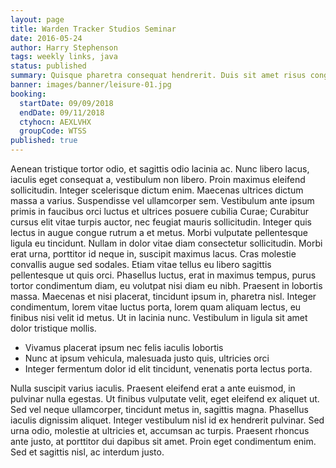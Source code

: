 ```yaml
---
layout: page
title: Warden Tracker Studios Seminar
date: 2016-05-24
author: Harry Stephenson
tags: weekly links, java
status: published
summary: Quisque pharetra consequat hendrerit. Duis sit amet risus congue turpis.
banner: images/banner/leisure-01.jpg
booking:
  startDate: 09/09/2018
  endDate: 09/11/2018
  ctyhocn: AEXLVHX
  groupCode: WTSS
published: true
---
```

Aenean tristique tortor odio, et sagittis odio lacinia ac. Nunc libero lacus, iaculis eget consequat a, vestibulum non libero. Proin maximus eleifend sollicitudin. Integer scelerisque dictum enim. Maecenas ultrices dictum massa a varius. Suspendisse vel ullamcorper sem. Vestibulum ante ipsum primis in faucibus orci luctus et ultrices posuere cubilia Curae; Curabitur cursus elit vitae turpis auctor, nec feugiat mauris sollicitudin. Integer quis lectus in augue congue rutrum a et metus. Morbi vulputate pellentesque ligula eu tincidunt.
Nullam in dolor vitae diam consectetur sollicitudin. Morbi erat urna, porttitor id neque in, suscipit maximus lacus. Cras molestie convallis augue sed sodales. Etiam vitae tellus eu libero sagittis pellentesque ut quis orci. Phasellus luctus, erat in maximus tempus, purus tortor condimentum diam, eu volutpat nisi diam eu nibh. Praesent in lobortis massa. Maecenas et nisi placerat, tincidunt ipsum in, pharetra nisl. Integer condimentum, lorem vitae luctus porta, lorem quam aliquam lectus, eu finibus nisi velit id metus. Ut in lacinia nunc. Vestibulum in ligula sit amet dolor tristique mollis.

* Vivamus placerat ipsum nec felis iaculis lobortis
* Nunc at ipsum vehicula, malesuada justo quis, ultricies orci
* Integer fermentum dolor id elit tincidunt, venenatis porta lectus porta.

Nulla suscipit varius iaculis. Praesent eleifend erat a ante euismod, in pulvinar nulla egestas. Ut finibus vulputate velit, eget eleifend ex aliquet ut. Sed vel neque ullamcorper, tincidunt metus in, sagittis magna. Phasellus iaculis dignissim aliquet. Integer vestibulum nisl id ex hendrerit pulvinar. Sed urna odio, molestie at ultricies et, accumsan ac turpis. Praesent rhoncus ante justo, at porttitor dui dapibus sit amet. Proin eget condimentum enim. Sed et sagittis nisl, ac interdum justo.
